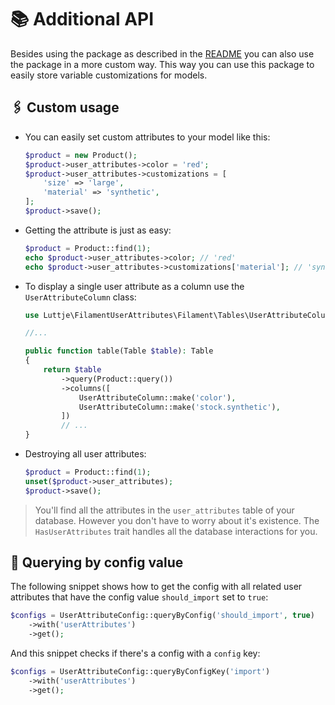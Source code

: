 # 📚 Additional API

Besides using the package as described in the [README](../README.md) you can also use the package in a more custom way. This way you can use this package to easily store variable customizations for models.

## 🖇 Custom usage

* You can easily set custom attributes to your model like this:

    ```php
    $product = new Product();
    $product->user_attributes->color = 'red';
    $product->user_attributes->customizations = [
        'size' => 'large',
        'material' => 'synthetic',
    ];
    $product->save();
    ```

* Getting the attribute is just as easy:

    ```php
    $product = Product::find(1);
    echo $product->user_attributes->color; // 'red'
    echo $product->user_attributes->customizations['material']; // 'synthetic'
    ```

* To display a single user attribute as a column use the `UserAttributeColumn` class:
    ```php
    use Luttje\FilamentUserAttributes\Filament\Tables\UserAttributeColumn;

    //...

    public function table(Table $table): Table
    {
        return $table
            ->query(Product::query())
            ->columns([
                UserAttributeColumn::make('color'),
                UserAttributeColumn::make('stock.synthetic'),
            ])
            // ...
    }
    ```

* Destroying all user attributes:

    ```php
    $product = Product::find(1);
    unset($product->user_attributes);
    $product->save();
    ```

> You'll find all the attributes in the `user_attributes` table of your database. However you don't have to worry about it's existence. The `HasUserAttributes` trait handles all the database interactions for you.

## 🔎 Querying by config value

The following snippet shows how to get the config with all related user attributes that have the config value `should_import` set to `true`:

```php
$configs = UserAttributeConfig::queryByConfig('should_import', true)
    ->with('userAttributes')
    ->get();
```

And this snippet checks if there's a config with a `config` key:

```php
$configs = UserAttributeConfig::queryByConfigKey('import')
    ->with('userAttributes')
    ->get();
```
